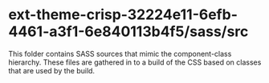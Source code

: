 # ext-theme-crisp-32224e11-6efb-4461-a3f1-6e840113b4f5/sass/src

This folder contains SASS sources that mimic the component-class hierarchy. These files
are gathered in to a build of the CSS based on classes that are used by the build.
